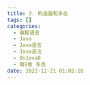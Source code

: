 ```yaml
---
title: 3. 构造器和多态
tags: []
categories:
  - 编程语言
  - Java
  - Java语言
  - Java语法
  - OnJava8
  - 第9章 多态
date: 2022-12-21 01:02:18
---
```

